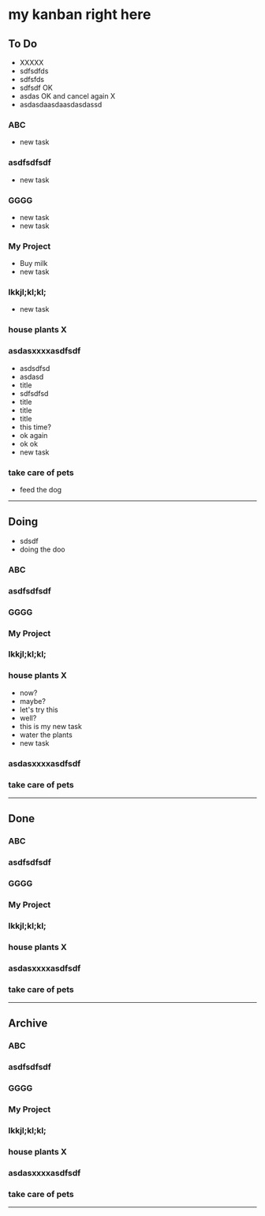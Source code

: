 # my kanban right here

## To Do

- XXXXX
- sdfsdfds
- sdfsfds
- sdfsdf OK
- asdas OK and cancel again X
- asdasdaasdaasdasdassd

### ABC

- new task

### asdfsdfsdf

- new task

### GGGG

- new task
- new task

### My Project

- Buy milk
- new task

### lkkjl;kl;kl;

- new task

### house plants X

### asdasxxxxasdfsdf

- asdsdfsd
- asdasd
- title
- sdfsdfsd
- title
- title
- title
- this time?
- ok again
- ok ok
- new task

### take care of pets

- feed the dog

----------

## Doing

- sdsdf
- doing the doo

### ABC

### asdfsdfsdf

### GGGG

### My Project

### lkkjl;kl;kl;

### house plants X

- now?
- maybe?
- let's try this
- well?
- this is my new task
- water the plants
- new task

### asdasxxxxasdfsdf

### take care of pets

----------

## Done

### ABC

### asdfsdfsdf

### GGGG

### My Project

### lkkjl;kl;kl;

### house plants X

### asdasxxxxasdfsdf

### take care of pets

----------

## Archive

### ABC

### asdfsdfsdf

### GGGG

### My Project

### lkkjl;kl;kl;

### house plants X

### asdasxxxxasdfsdf

### take care of pets

----------
